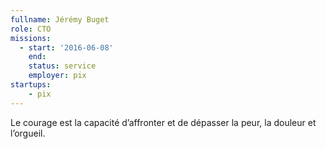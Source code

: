 ```yaml
---
fullname: Jérémy Buget
role: CTO
missions:
  - start: '2016-06-08'
    end:
    status: service
    employer: pix
startups:
    - pix
---
```


Le courage est la capacité d’affronter et de dépasser la peur, la douleur et l’orgueil.

